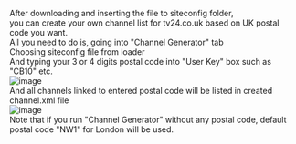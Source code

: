 After downloading and inserting the file to siteconfig folder,<br>
you can create your own channel list for tv24.co.uk based on UK postal code you want.<br>
All you need to do is, going into "Channel Generator" tab<br>
Choosing siteconfig file from loader<br>
And typing your 3 or 4 digits postal code into "User Key" box such as "CB10" etc.<br>
![image](https://user-images.githubusercontent.com/97025515/215414363-ad8f58d3-3a09-4f2b-856f-eb2e1cef3b25.png)
<br>And all channels linked to entered postal code will be listed in created channel.xml file<br>
![image](https://user-images.githubusercontent.com/97025515/215414521-770d93d9-369f-4fea-be66-a074aea18952.png)
<br>Note that if you run "Channel Generator" without any postal code, default postal code "NW1" for London will be used.
